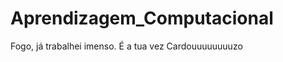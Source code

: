Aprendizagem_Computacional
==========================

Fogo, já trabalhei imenso. É a tua vez Cardouuuuuuuuzo